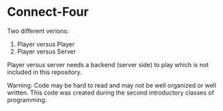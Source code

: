 # Connect-Four
Two different verions:
1) Player versus Player
2) Player versus Server 

Player versus server needs a backend (server side) to play which is not included in this repository.

Warning: Code may be hard to read and may not be well organized or well written. This code was created during the second introductory classes of programming.
